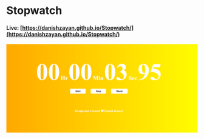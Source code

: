 # Stopwatch
#### Live: [https://danishzayan.github.io/Stopwatch/](https://danishzayan.github.io/Stopwatch/)
![stopwatch screen shot](https://github.com/danishzayan/Stopwatch/blob/main/stopwatch.PNG)

